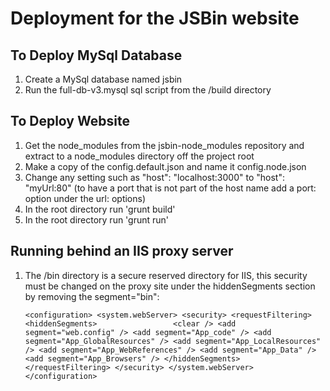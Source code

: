 # Deployment for the JSBin website

## To Deploy MySql Database

1. Create a MySql database named jsbin
2. Run the full-db-v3.mysql sql script from the /build directory

## To Deploy Website

1. Get the node_modules from the jsbin-node_modules repository and extract to a node_modules directory off the project root
2. Make a copy of the config.default.json and name it config.node.json
3. Change any setting such as "host": "localhost:3000" to "host": "myUrl:80" (to have a port that is not part of the host name add a port: option under the url: options)
4. In the root directory run 'grunt build'
5. In the root directory run 'grunt run'

## Running behind an IIS proxy server

1. The /bin directory is a secure reserved directory for IIS, this security must be changed on the proxy site under the hiddenSegments section by removing the segment="bin":

    `<configuration>
        <system.webServer>
            <security>
                <requestFiltering>
                    <hiddenSegments>				
                        <clear />
                        <add segment="web.config" />
                        <add segment="App_code" />
                        <add segment="App_GlobalResources" />
                        <add segment="App_LocalResources" />
                        <add segment="App_WebReferences" />
                        <add segment="App_Data" />
                        <add segment="App_Browsers" />
                    </hiddenSegments>
                </requestFiltering>
            </security>
        </system.webServer>
    </configuration>`